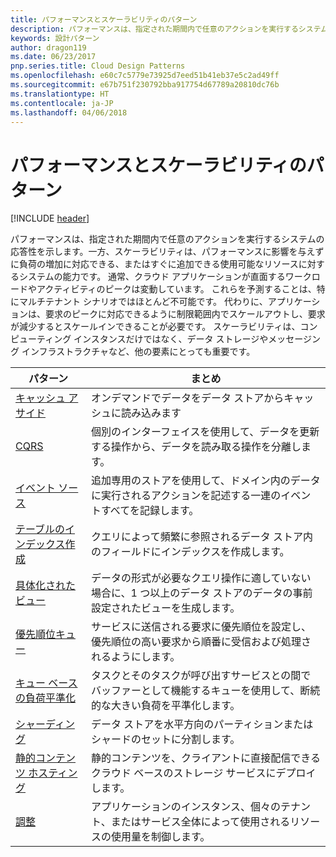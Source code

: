 ```yaml
---
title: パフォーマンスとスケーラビリティのパターン
description: パフォーマンスは、指定された期間内で任意のアクションを実行するシステムの応答性を示します。一方、スケーラビリティは、パフォーマンスに影響を与えずに負荷の増加に対応できる、またはすぐに追加できる使用可能なリソースに対するシステムの能力です。 通常、クラウド アプリケーションが直面するワークロードやアクティビティのピークは変動しています。 これらを予測することは、特にマルチテナント シナリオではほとんど不可能です。 代わりに、アプリケーションは、要求のピークに対応できるように制限範囲内でスケールアウトし、要求が減少するとスケールインできることが必要です。 スケーラビリティは、コンピューティング インスタンスだけではなく、データ ストレージやメッセージング インフラストラクチャなど、他の要素にとっても重要です。
keywords: 設計パターン
author: dragon119
ms.date: 06/23/2017
pnp.series.title: Cloud Design Patterns
ms.openlocfilehash: e60c7c5779e73925d7eed51b41eb37e5c2ad49ff
ms.sourcegitcommit: e67b751f230792bba917754d67789a20810dc76b
ms.translationtype: HT
ms.contentlocale: ja-JP
ms.lasthandoff: 04/06/2018
---
```

# <a name="performance-and-scalability-patterns"></a>パフォーマンスとスケーラビリティのパターン

[!INCLUDE [header](../../_includes/header.md)]

パフォーマンスは、指定された期間内で任意のアクションを実行するシステムの応答性を示します。一方、スケーラビリティは、パフォーマンスに影響を与えずに負荷の増加に対応できる、またはすぐに追加できる使用可能なリソースに対するシステムの能力です。 通常、クラウド アプリケーションが直面するワークロードやアクティビティのピークは変動しています。 これらを予測することは、特にマルチテナント シナリオではほとんど不可能です。 代わりに、アプリケーションは、要求のピークに対応できるように制限範囲内でスケールアウトし、要求が減少するとスケールインできることが必要です。 スケーラビリティは、コンピューティング インスタンスだけではなく、データ ストレージやメッセージング インフラストラクチャなど、他の要素にとっても重要です。


|                           パターン                            |                                                                        まとめ                                                                         |
|--------------------------------------------------------------|--------------------------------------------------------------------------------------------------------------------------------------------------------|
|               [キャッシュ アサイド](../cache-aside.md)               |                                                   オンデマンドでデータをデータ ストアからキャッシュに読み込みます                                                   |
|                      [CQRS](../cqrs.md)                      |                           個別のインターフェイスを使用して、データを更新する操作から、データを読み取る操作を分離します。                           |
|            [イベント ソース](../event-sourcing.md)            |                     追加専用のストアを使用して、ドメイン内のデータに実行されるアクションを記述する一連のイベントすべてを記録します。                      |
|               [テーブルのインデックス作成](../index-table.md)               |                                クエリによって頻繁に参照されるデータ ストア内のフィールドにインデックスを作成します。                                |
|         [具体化されたビュー](../materialized-view.md)         |       データの形式が必要なクエリ操作に適していない場合に、1 つ以上のデータ ストアのデータの事前設定されたビューを生成します。        |
|            [優先順位キュー](../priority-queue.md)            | サービスに送信される要求に優先順位を設定し、優先順位の高い要求から順番に受信および処理されるようにします。 |
| [キュー ベースの負荷平準化](../queue-based-load-leveling.md) |              タスクとそのタスクが呼び出すサービスとの間でバッファーとして機能するキューを使用して、断続的な大きい負荷を平準化します。               |
|                  [シャーディング](../sharding.md)                  |                                           データ ストアを水平方向のパーティションまたはシャードのセットに分割します。                                           |
|    [静的コンテンツ ホスティング](../static-content-hosting.md)    |                          静的コンテンツを、クライアントに直接配信できるクラウド ベースのストレージ サービスにデプロイします。                          |
|                [調整](../throttling.md)                |                アプリケーションのインスタンス、個々のテナント、またはサービス全体によって使用されるリソースの使用量を制御します。                 |

